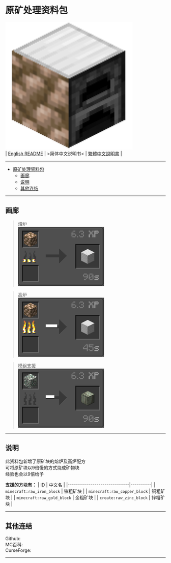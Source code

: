<p align="center">

# 原矿处理资料包
![../img/icon/icon%20400x400.png](../img/icon/icon%20400x400.png)  
| [English README](../README.md) | >简体中文说明书< | [繁體中文說明書](./README.zho-hant_TW.md) |

</p>

---

- [原矿处理资料包](#原矿处理资料包)
  - [画廊](#画廊)
  - [说明](#说明)
  - [其他连结](#其他连结)

---

## 画廊

>熔炉  
>![../img/docs/0.png](../img/docs/0.png)  

>高炉  
>![../img/docs/1.png](../img/docs/1.png)  

>模组支援  
>![../img/docs/2.png](../img/docs/2.png)

---

## 说明

此资料包新增了原矿块的熔炉及高炉配方  
可将原矿块以9倍慢的方式烧成矿物块  
经验也会以9倍给予  

**支援的方块有：**
|              ID              | 中文名   |
|------------------------------|----------|
| `minecraft:raw_iron_block`   | 铁粗矿块 |
| `minecraft:raw_copper_block` | 铜粗矿块 |
| `minecraft:raw_gold_block`   | 金粗矿块 |
| `create:raw_zinc_block`      | 锌粗矿块 |

---

## 其他连结

Github:  
MC百科:  
CurseForge:

---